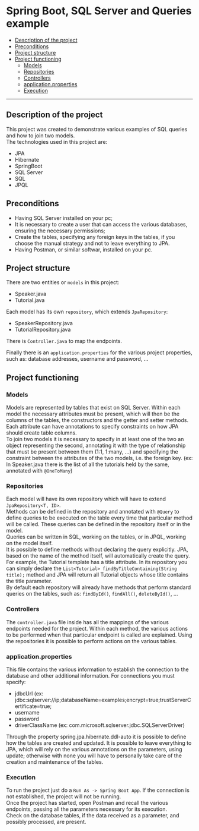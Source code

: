 # Spring Boot, SQL Server and Queries example
- [Description of the project](#description-of-the-project)
- [Preconditions](#preconditions)
- [Project structure](#project-structure)
- [Project functioning](#project-functioning)
  - [Models](#models)
  - [Repositories](#repositories)
  - [Controllers](#controllers)
  - [application.properties](#application.properties)
  - [Execution](#execution)

***

## Description of the project
This project was created to demonstrate various examples of SQL queries and how to join two models.  
The technologies used in this project are:
- JPA
- Hibernate
- SpringBoot
- SQL Server
- SQL
- JPQL


## Preconditions  
- Having SQL Server installed on your pc;
- It is necessary to create a user that can access the various databases, ensuring the necessary permissions;
- Create the tables, specifying any foreign keys in the tables, if you choose the manual strategy and not to leave everything to JPA.
- Having Postman, or similar softwar, installed on your pc.


## Project structure
There are two entities or `models` in this project:  
- Speaker.java
- Tutorial.java
  
Each model has its own `repository`, which extends `JpaRepository`:
- SpeakerRepository.java
- TutorialRepository.java

There is `Controller.java` to map the endpoints.  

Finally there is an `application.properties` for the various project properties, such as: database addresses, username and password, ...

## Project functioning
### Models
Models are represented by tables that exist on SQL Server. Within each model the necessary attributes must be present, which will then be the columns of the tables, the constructors and the getter and setter methods.  
Each attribute can have annotations to specify constraints on how JPA should create table columns.  
To join two models it is necessary to specify in at least one of the two an object representing the second, annotating it with the type of relationship that must be present between them (1:1, 1:many, ...) and specifying the constraint between the attributes of the two models, i.e. the foreign key. (ex: In Speaker.java there is the list of all the tutorials held by the same, annotated with `@OneToMany`)  

### Repositories
Each model will have its own repository which will have to extend `JpaRepository<T, ID>`.  
Methods can be defined in the repository and annotated with `@Query` to define queries to be executed on the table every time that particular method will be called. These queries can be defined in the repository itself or in the model.  
Queries can be written in SQL, working on the tables, or in JPQL, working on the model itself.  
It is possible to define methods without declaring the query explicitly. JPA, based on the name of the method itself, will automatically create the query. For example, the Tutorial template has a title attribute. In its repository you can simply declare the `List<Tutorial> findByTitleContaining(String title);` method and JPA will return all Tutorial objects whose title contains the title parameter.  
By default each repository will already have methods that perform standard queries on the tables, such as: `findById()`, `findAll()`, `deleteById()`, ...  

### Controllers
The `controller.java` file inside has all the mappings of the various endpoints needed for the project. Within each method, the various actions to be performed when that particular endpoint is called are explained.
Using the repositories it is possible to perform actions on the various tables.

### application.properties
This file contains the various information to establish the connection to the database and other additional information.
For connections you must specify:
- jdbcUrl (ex: jdbc:sqlserver://ip;databaseName=examples;encrypt=true;trustServerCertificate=true;
- username
- password
- driverClassName (ex: com.microsoft.sqlserver.jdbc.SQLServerDriver)

Through the property spring.jpa.hibernate.ddl-auto it is possible to define how the tables are created and updated. It is possible to leave everything to JPA, which will rely on the various annotations on the parameters, using update; otherwise with none you will have to personally take care of the creation and maintenance of the tables.

### Execution
To run the project just do a `Run As -> Spring Boot App`. If the connection is not established, the project will not be running.  
Once the project has started, open Postman and recall the various endpoints, passing all the parameters necessary for its execution.  
Check on the database tables, if the data received as a parameter, and possibly processed, are present.
